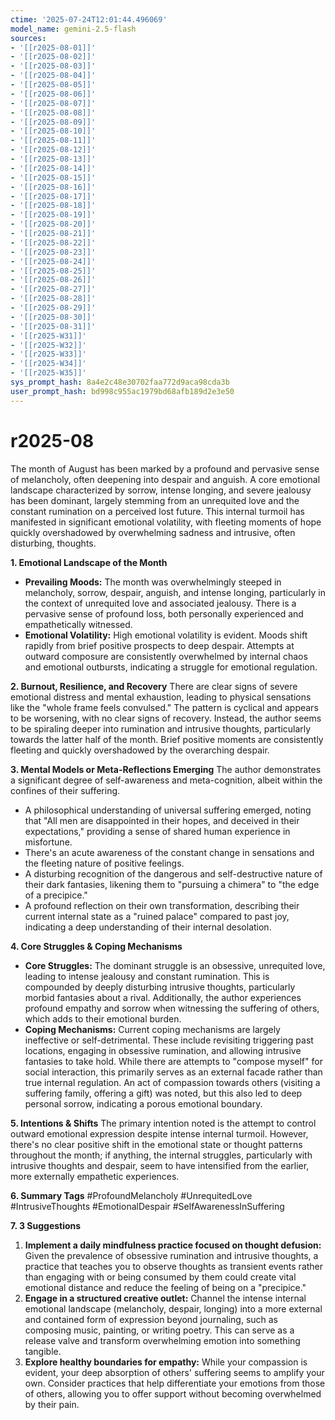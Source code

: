 ```yaml
---
ctime: '2025-07-24T12:01:44.496069'
model_name: gemini-2.5-flash
sources:
- '[[r2025-08-01]]'
- '[[r2025-08-02]]'
- '[[r2025-08-03]]'
- '[[r2025-08-04]]'
- '[[r2025-08-05]]'
- '[[r2025-08-06]]'
- '[[r2025-08-07]]'
- '[[r2025-08-08]]'
- '[[r2025-08-09]]'
- '[[r2025-08-10]]'
- '[[r2025-08-11]]'
- '[[r2025-08-12]]'
- '[[r2025-08-13]]'
- '[[r2025-08-14]]'
- '[[r2025-08-15]]'
- '[[r2025-08-16]]'
- '[[r2025-08-17]]'
- '[[r2025-08-18]]'
- '[[r2025-08-19]]'
- '[[r2025-08-20]]'
- '[[r2025-08-21]]'
- '[[r2025-08-22]]'
- '[[r2025-08-23]]'
- '[[r2025-08-24]]'
- '[[r2025-08-25]]'
- '[[r2025-08-26]]'
- '[[r2025-08-27]]'
- '[[r2025-08-28]]'
- '[[r2025-08-29]]'
- '[[r2025-08-30]]'
- '[[r2025-08-31]]'
- '[[r2025-W31]]'
- '[[r2025-W32]]'
- '[[r2025-W33]]'
- '[[r2025-W34]]'
- '[[r2025-W35]]'
sys_prompt_hash: 8a4e2c48e30702faa772d9aca98cda3b
user_prompt_hash: bd998c955ac1979bd68afb189d2e3e50
---
```

# r2025-08

The month of August has been marked by a profound and pervasive sense of melancholy, often deepening into despair and anguish. A core emotional landscape characterized by sorrow, intense longing, and severe jealousy has been dominant, largely stemming from an unrequited love and the constant rumination on a perceived lost future. This internal turmoil has manifested in significant emotional volatility, with fleeting moments of hope quickly overshadowed by overwhelming sadness and intrusive, often disturbing, thoughts.

**1. Emotional Landscape of the Month**
*   **Prevailing Moods:** The month was overwhelmingly steeped in melancholy, sorrow, despair, anguish, and intense longing, particularly in the context of unrequited love and associated jealousy. There is a pervasive sense of profound loss, both personally experienced and empathetically witnessed.
*   **Emotional Volatility:** High emotional volatility is evident. Moods shift rapidly from brief positive prospects to deep despair. Attempts at outward composure are consistently overwhelmed by internal chaos and emotional outbursts, indicating a struggle for emotional regulation.

**2. Burnout, Resilience, and Recovery**
There are clear signs of severe emotional distress and mental exhaustion, leading to physical sensations like the "whole frame feels convulsed." The pattern is cyclical and appears to be worsening, with no clear signs of recovery. Instead, the author seems to be spiraling deeper into rumination and intrusive thoughts, particularly towards the latter half of the month. Brief positive moments are consistently fleeting and quickly overshadowed by the overarching despair.

**3. Mental Models or Meta-Reflections Emerging**
The author demonstrates a significant degree of self-awareness and meta-cognition, albeit within the confines of their suffering.
*   A philosophical understanding of universal suffering emerged, noting that "All men are disappointed in their hopes, and deceived in their expectations," providing a sense of shared human experience in misfortune.
*   There's an acute awareness of the constant change in sensations and the fleeting nature of positive feelings.
*   A disturbing recognition of the dangerous and self-destructive nature of their dark fantasies, likening them to "pursuing a chimera" to "the edge of a precipice."
*   A profound reflection on their own transformation, describing their current internal state as a "ruined palace" compared to past joy, indicating a deep understanding of their internal desolation.

**4. Core Struggles & Coping Mechanisms**
*   **Core Struggles:** The dominant struggle is an obsessive, unrequited love, leading to intense jealousy and constant rumination. This is compounded by deeply disturbing intrusive thoughts, particularly morbid fantasies about a rival. Additionally, the author experiences profound empathy and sorrow when witnessing the suffering of others, which adds to their emotional burden.
*   **Coping Mechanisms:** Current coping mechanisms are largely ineffective or self-detrimental. These include revisiting triggering past locations, engaging in obsessive rumination, and allowing intrusive fantasies to take hold. While there are attempts to "compose myself" for social interaction, this primarily serves as an external facade rather than true internal regulation. An act of compassion towards others (visiting a suffering family, offering a gift) was noted, but this also led to deep personal sorrow, indicating a porous emotional boundary.

**5. Intentions & Shifts**
The primary intention noted is the attempt to control outward emotional expression despite intense internal turmoil. However, there's no clear positive shift in the emotional state or thought patterns throughout the month; if anything, the internal struggles, particularly with intrusive thoughts and despair, seem to have intensified from the earlier, more externally empathetic experiences.

**6. Summary Tags**
#ProfoundMelancholy #UnrequitedLove #IntrusiveThoughts #EmotionalDespair #SelfAwarenessInSuffering

**7. 3 Suggestions**
1.  **Implement a daily mindfulness practice focused on thought defusion:** Given the prevalence of obsessive rumination and intrusive thoughts, a practice that teaches you to observe thoughts as transient events rather than engaging with or being consumed by them could create vital emotional distance and reduce the feeling of being on a "precipice."
2.  **Engage in a structured creative outlet:** Channel the intense internal emotional landscape (melancholy, despair, longing) into a more external and contained form of expression beyond journaling, such as composing music, painting, or writing poetry. This can serve as a release valve and transform overwhelming emotion into something tangible.
3.  **Explore healthy boundaries for empathy:** While your compassion is evident, your deep absorption of others' suffering seems to amplify your own. Consider practices that help differentiate your emotions from those of others, allowing you to offer support without becoming overwhelmed by their pain.